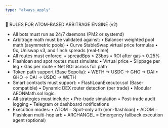 ```yaml
---
type: "always_apply"
---
```


🧠 RULES FOR ATOM-BASED ARBITRAGE ENGINE (v2)

- All bots must run as 24/7 daemons (PM2 or systemd)
- Arbitrage math must be validated against:
  • Balancer weighted pool math (asymmetric pools)
  • Curve StableSwap virtual price formulas
  • 0x, Uniswap v3, and 1inch spreads (real-time)
- All routes must enforce: 
  • spreadBps > 23bps 
  • ROI after gas > 0.25%
- Flashloan and spot routes must simulate:
  • Virtual price
  • Slippage per leg
  • Gas per route
  • Net ROI across full path
- Token path support (Base Sepolia):
  • WETH → USDC → GHO → DAI
  • GHO → DAI → USDC → WETH
- Smart contracts must support:
  • FlashLoanExecutor.sol (Base-compatible)
  • Dynamic DEX router detection (per trade)
  • Modular AEONMath.sol logic
- All strategies must include:
  • Pre-trade simulation
  • Post-trade audit logging
  • Telegram or dashboard notifications
- Execution modes:
  • ATOM = Spot-only arb (non-flashloan)
  • ADOM = Flashloan multi-hop arb
  • ARCHANGEL = Emergency fallback execution agent (optional)
